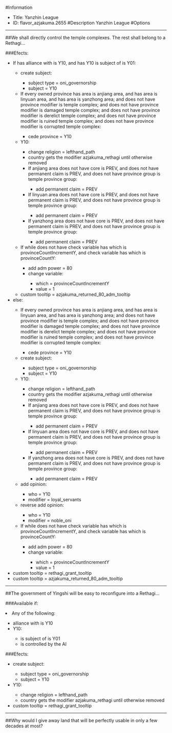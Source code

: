 #Information
 - Title: Yanzhin League
 - ID: flavor_azjakuma.2655
#Description
Yanzhin League
#Options

___
##We shall directly control the temple complexes. The rest shall belong to a Rethagi...

###Efects:<ul><li>If has alliance with is Y10, and has Y10 is subject of is Y01:</li><ul><li>create subject:</li><ul><li>subject type = oni_governorship</li><li>subject = Y10</li></ul><li>If every owned province has area is anjiang area, and has area is linyuan area, and has area is yanzhong area; and does not have province modifier is temple complex; and does not have province modifier is damaged temple complex; and does not have province modifier is derelict temple complex; and does not have province modifier is ruined temple complex; and does not have province modifier is corrupted temple complex:</li><ul><li>cede province = Y10</li></ul><li>Y10:</li><ul><li>change religion = lefthand_path</li><li>country gets the modifier azjakuma_rethagi until otherwise removed</li><li>If anjiang area does not have core is PREV, and does not have permanent claim is PREV, and does not have province group is temple province group:</li><ul><li>add permanent claim = PREV</li></ul><li>If linyuan area does not have core is PREV, and does not have permanent claim is PREV, and does not have province group is temple province group:</li><ul><li>add permanent claim = PREV</li></ul><li>If yanzhong area does not have core is PREV, and does not have permanent claim is PREV, and does not have province group is temple province group:</li><ul><li>add permanent claim = PREV</li></ul></ul><li>If while does not have check variable has which is provinceCountIncrementY, and check variable has which is provinceCountY:</li><ul><li>add adm power = 80</li><li>change variable:</li><ul><li>which = provinceCountIncrementY</li><li>value = 1</li></ul></ul><li>custom tooltip = azjakuma_returned_80_adm_tooltip</li></ul><li>else:</li><ul><li>If every owned province has area is anjiang area, and has area is linyuan area, and has area is yanzhong area; and does not have province modifier is temple complex; and does not have province modifier is damaged temple complex; and does not have province modifier is derelict temple complex; and does not have province modifier is ruined temple complex; and does not have province modifier is corrupted temple complex:</li><ul><li>cede province = Y10</li></ul><li>create subject:</li><ul><li>subject type = oni_governorship</li><li>subject = Y10</li></ul><li>Y10:</li><ul><li>change religion = lefthand_path</li><li>country gets the modifier azjakuma_rethagi until otherwise removed</li><li>If anjiang area does not have core is PREV, and does not have permanent claim is PREV, and does not have province group is temple province group:</li><ul><li>add permanent claim = PREV</li></ul><li>If linyuan area does not have core is PREV, and does not have permanent claim is PREV, and does not have province group is temple province group:</li><ul><li>add permanent claim = PREV</li></ul><li>If yanzhong area does not have core is PREV, and does not have permanent claim is PREV, and does not have province group is temple province group:</li><ul><li>add permanent claim = PREV</li></ul></ul><li>add opinion:</li><ul><li>who = Y10</li><li>modifier = loyal_servants</li></ul><li>reverse add opinion:</li><ul><li>who = Y10</li><li>modifier = noble_oni</li></ul><li>If while does not have check variable has which is provinceCountIncrementY, and check variable has which is provinceCountY:</li><ul><li>add adm power = 80</li><li>change variable:</li><ul><li>which = provinceCountIncrementY</li><li>value = 1</li></ul></ul></ul><li>custom tooltip = rethagi_grant_tooltip</li><li>custom tooltip = azjakuma_returned_80_adm_tooltip</li></ul>

___
##The government of Yingshi will be easy to reconfigure into a Rethagi...

###Available if:
<li>Any of the following:</li><ul><li>alliance with is Y10</li><li>Y10:</li><ul><li>is subject of is Y01</li><li>is controlled by the AI</li></ul></ul>

###Efects:<ul><li>create subject:</li><ul><li>subject type = oni_governorship</li><li>subject = Y10</li></ul><li>Y10:</li><ul><li>change religion = lefthand_path</li><li>country gets the modifier azjakuma_rethagi until otherwise removed</li></ul><li>custom tooltip = rethagi_grant_tooltip</li></ul>

___
##Why would I give away land that will be perfectly usable in only a few decades at most?
